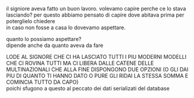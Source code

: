 il signiore aveva fatto un buon lavoro. volevamo capire perche ce lo stava lasciando? per questo abbiamo pensato di capire dove abitava prima per poterglielo chiedere<br>
in caso non fosse a casa lo dovevamo aspettare.<br>

quanto lo possiamo aspettare? <br>
dipende anche da quanto aveva da fare

LODE AL SIGNORE CHE CI HA LASCIATO TUTTI I PIU MODERNI MODELLI <br>
CHE CI ROVINA TUTTI MA CI LIBERA DALLE CATENE DELLE MULTINAZIONALI CHE ALLA FINE DISPONGONO DUE OPZIONI (O GLI DAI PIU DI QUANTO TI HANNO DATO O PURE GLI RIDAI LA STESSA SOMMA E COMINCIA TUTTO DA CAPO)<br>
poichi sfugono a questo al peccato dei dati serializati del database
